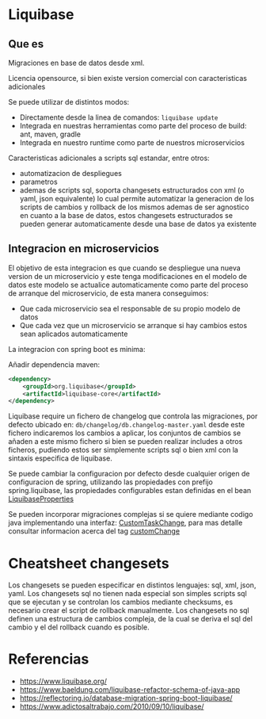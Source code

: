 # Liquibase

## Que es

Migraciones en base de datos desde xml.

Licencia opensource, si bien existe version comercial con caracteristicas adicionales

Se puede utilizar de distintos modos:

* Directamente desde la linea de comandos: ``liquibase update``
* Integrada en nuestras herramientas como parte del proceso de build: ant, maven, gradle
* Integrada en nuestro runtime como parte de nuestros microservicios

Caracteristicas adicionales a scripts sql estandar, entre otros:

* automatizacion de despliegues
* parametros
* ademas de scripts sql, soporta changesets estructurados con xml (o yaml, json equivalente) lo cual permite automatizar la generacion de los scripts de cambios y rollback de los mismos ademas de ser agnostico en cuanto a la base de datos, estos changesets estructurados se pueden generar automaticamente desde una base de datos ya existente

## Integracion en microservicios

El objetivo de esta integracion es que cuando se despliegue una nueva version de un microservicio y este tenga modificaciones en el modelo de datos este modelo se actualice automaticamente como parte del proceso de arranque del microservicio, de esta manera conseguimos:

* Que cada microservicio sea el responsable de su propio modelo de datos
* Que cada vez que un microservicio se arranque si hay cambios estos sean aplicados automaticamente

La integracion con spring boot es minima:

Añadir dependencia maven:

```xml
<dependency>
    <groupId>org.liquibase</groupId>
    <artifactId>liquibase-core</artifactId>
</dependency>
```

Liquibase require un fichero de changelog que controla las migraciones, por defecto ubicado en: ``db/changelog/db.changelog-master.yaml`` desde este fichero indicaremos los cambios a aplicar, los conjuntos de cambios se añaden a este mismo fichero si bien se pueden realizar includes a otros ficheros, pudiendo estos ser simplemente scripts sql o bien xml con la sintaxis especifica de liquibase.

Se puede cambiar la configuracion por defecto desde cualquier origen de configuracion de spring, utilizando las propiedades con prefijo spring.liquibase, las propiedades configurables estan definidas en el bean [LiquibaseProperties](https://raw.githubusercontent.com/spring-projects/spring-boot/master/spring-boot-project/spring-boot-autoconfigure/src/main/java/org/springframework/boot/autoconfigure/liquibase/LiquibaseProperties.java)

Se pueden incorporar migraciones complejas si se quiere mediante codigo java implementando una interfaz: [CustomTaskChange](https://github.com/liquibase/liquibase/blob/master/liquibase-core/src/main/java/liquibase/change/custom/CustomTaskChange.java), para mas detalle consultar informacion acerca del tag [customChange](https://docs.liquibase.com/change-types/community/custom-change.html)

# Cheatsheet changesets
Los changesets se pueden especificar en distintos lenguajes: sql, xml, json, yaml.
Los changesets sql no tienen nada especial son simples scripts sql que se ejecutan y se controlan los cambios mediante checksums, es necesario crear el script de rollback manualmente.
Los changesets no sql definen una estructura de cambios compleja, de la cual se deriva el sql del cambio y el del rollback cuando es posible.

# Referencias
* https://www.liquibase.org/
* https://www.baeldung.com/liquibase-refactor-schema-of-java-app
* https://reflectoring.io/database-migration-spring-boot-liquibase/
* https://www.adictosaltrabajo.com/2010/09/10/liquibase/

